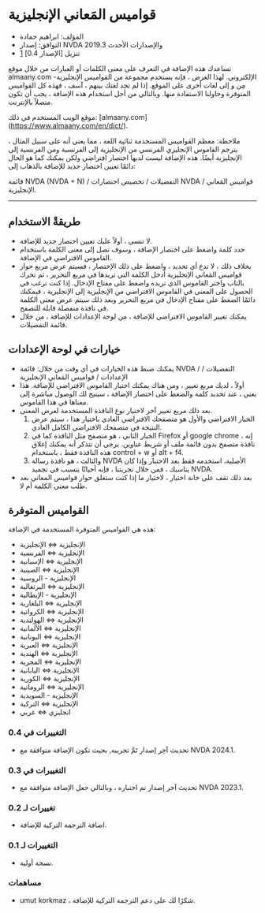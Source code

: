 # قواميس المَعاني الإنجليزية #

* المؤلف: ابراهيم حمادة
* التوافق: إصدار NVDA 2019.3 والإصدارات الأحدث
* تنزيل [الإصدار 0.4] [1]

تساعدك هذه الإضافة في التعرف على معنى الكلمات أو العبارات من خلال موقع almaany.com الإلكتروني.
لهذا الغرض ، فإنه يستخدم مجموعة من القواميس الإنجليزية-مِن و إلى لغات أخرى على الموقع.
إذا لم تجد لغتك بينهم ، آسف ، فهذه كل القواميس المتوفرة وحاولنا الاستفادة منها.
وبالتالي من أجل استخدام هذه الإضافة ، يجب أن تكون متصلاً بالإنترنت.

موقع الويب المستخدم في ذلك:
[almaany.com] (https://www.almaany.com/en/dict/).

ملاحظة: معظم القواميس المستخدمة ثنائية اللغة ، مما يعني أنه على سبيل المثال ، يترجم القاموس الإنجليزي الفرنسي من الإنجليزية إلى الفرنسية ومن الفرنسية إلى الإنجليزية أيضًا.
هذه الإضافة ليست لديها اختصار افتراضي
ولكن يمكنك كما هو الحال دائمًا تعيين اختصار جديد  للإضافة بالذهاب إلى:

قائمة NVDA (NVDA + N) / التفضيلات / تخصيص اختصارات NVDA / قواميس المَعاني الإنجليزية.

***

## طريقةْ الاستخدام

* لا تنسى ، أولاً عليك تعيين اختصار جديد للإضافة.
* حدد كلمة واضغط على اختصار الإضافة ، وسوف تصل إلى معنى الكلمة باستخدام القاموس الافتراضي في الإضافة.
* بخلاف ذلك ، لا تدع أي تحديد ، واضغط على ذلك الإختصار ، فسيتم عرض مربع حوار قواميس المَعاني الإنجليزية
أدخل الكلمة التي تريدها في مربع التحرير ، ثم تحرك بالتاب واختر القاموس الذي تريده واضغط على مفتاح الإدخال.
إذا كنت ترغب في الحصول على المعنى في القاموس الافتراضي من الإنجليزية إلى الإنجليزية ، فيمكنك دائمًا الضغط على مفتاح الإدخال في مربع التحرير وبعد ذلك سيتم عرض معنى الكلمة في نافذة منفصلة قابلة للتصفح.
* يمكنك تغيير القاموس الافتراضي للإضافة ، من لوحة الإعدادات للإضافة ، من خلال قائمة التفضيلات.

## خيارات في لوحة الإعدادات ##

* يمكنك ضبط هذه الخيارات في أي وقت من خلال:
قائمة NVDA / التفضيلات / الإعدادات / قواميس المَعاني الإنجليزية
* أولاً ، لديك مربع تغيير ، ومن هناك يمكنك اختيار القاموس الافتراضي للإضافة.
هذا يعني ، عند تحديد كلمة والضغط على اختصار الإضافة ، سيتيح لك الوصول مباشرة إلى معناها في هذا القاموس.
* بعد ذلك مربع تغيير آخر لاختيار نوع النافذة المستخدمة لعرض المعنى.
    1. الخيار الافتراضي والأول هو متصفحك الافتراضي العادي
باختيار هذا ، سيتم عرض النتيجة في متصفحك الافتراضي الكامل العادي.
    2. الخيار الثاني ، هو متصفح مثل النافذة كما في Firefox أو google chrome ، إنه نافذة متصفح بدون قائمة ملف أو شريط عناوين.
يرجى أن تتذكر أنه يمكنك إغلاق هذه النافذة فقط ، باستخدام control + w أو alt + f4.
    3. والثالث ، هو نافذة رسالة NVDA الأصلية، استخدمه فقط بعد الاختبار وإذا كان يناسبك ، فمن خلال تجربتنا ، فإنه أحيانًا يتسبب في تجميد NVDA.
* بعد ذلك تقف على خانة اختيار ، لاختيار ما إذا كنت ستغلق حوار قواميس المعاني بعد طلب معنى الكلمة أم لا.
 
## القواميس المتوفرة ##
 
  هذه هي القواميس المتوفرة المستخدمة في الإضافة:
 
  * الإنجليزية ⇔ الإنجليزية
* الإنجليزية ⇔ الفرنسية
* الإنجليزية ⇔ الإسبانية
* الإنجليزية ⇔ الصينية
* الإنجليزية - الروسية
* الإنجليزية ⇔ البرتغالية
* الإنجليزية - الإيطالية
* الإنجليزية ⇔ البلغارية
* الإنجليزية ⇔ الكرواتية
* الإنجليزية ⇔ الهولندية
* الإنجليزية ⇔ الألمانية
* الإنجليزية ⇔ اليونانية
* الإنجليزية ⇔ العبرية
* الإنجليزية ⇔ الهندية
* الإنجليزية ⇔ المجرية
* الإنجليزية ⇔ اليابانية
* الإنجليزية ⇔ الكورية
* الإنجليزية ⇔ الرومانية
* الإنجليزية - السويدية
* الإنجليزية ⇔ التركية
* انجليزي ⇔ عربي

### التغييرات في 0.4 ###

*	تحديث آخِر إصدار تَمَّ تجريبه, بحيث تكون الإضافة متوافقة مع NVDA 2024.1.

### التغييرات في 0.3 ###

* تحديث آخر إصدار تم اختباره ، وبالتالي جعل الإضافة متوافقة مع NVDA 2023.1.

### تغييرات لـ 0.2 ###

* اضافة الترجمة التركية للإضافة.

### التغييرات لـ 0.1 ###

*	نسخة أولية.

### مساهمات ###

* umut korkmaz ، شكرًا لك على دعم الترجمة التركية للإضافة.

[1]: https://github.com/ibrahim-s/almaanyEnglishDictionaries/releases/download/0.4/almaanyEnglishDictionaries-0.4.nvda-addon
